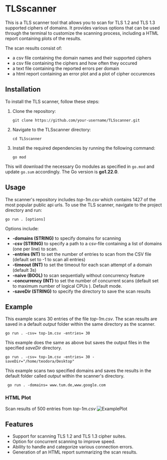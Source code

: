 # TLSscanner
This is a TLS scanner tool that allows you to scan for TLS 1.2 and TLS 1.3 supported ciphers of domains. It provides various options that can be used through the terminal to customize the scanning process, including a HTML report containing plots of the results.

The scan results consist of:
- a csv file containing the domain names and their supported ciphers
- a csv file containing the ciphers and how often they occured
- a text file containing the reported errors per domain
- a html report containing an error plot and a plot of cipher occurences

## Installation
To install the TLS scanner, follow these steps:

1. Clone the repository:
    ```shell
    git clone https://github.com/your-username/TLSscanner.git
    ```

2.  Navigate to the TLSscanner directory:
    ```shell
    cd TLSscanner
    ```


3. Install the required dependencies by running the following command:
    ```shell
    go mod 
    ```
This will download the necessary Go modules as specified in `go.mod` and update `go.sum` accordingly. The Go version is **go1.22.0**.

## Usage
The scanner's repository includes *top-1m.csv* which contains 1427 of the most popular public api urls. 
To use the TLS scanner, navigate to the project directory and run:

```shell
go run . [options]
```
Options include:
- **-domains (STRING)** to specify domains for scanning
- **-csv (STRING)** to specify a path to a csv-file containing a list of domains (one per line) to scan.
- **-entries (NT)** to set the number of entries to scan from the CSV file (default set to -1 to scan all entries)
- **-timeout (INT)** to set the timeout for each scan attempt of a domain (default 3s)
- **-naive (BOOL)** to scan sequentially without concurrency feature
- **-concurrency (INT)** to set the number of concurrent scans (default set to maximum number of logical CPUs ). Default mode.
- **-saveDir (STRING)** to specify the directory to save the scan results
 

## Example
This example scans 30 entries of the file *top-1m.csv*. The scan results are saved in a default *output* folder within the same directory as the scanner.

```shell
go run . -csv= top-1m.csv -entries= 30 
```

This example does the same as above but saves the output files in the specified *saveDir* directory.

``` shell
go run . -csv= top-1m.csv -entries= 30 -saveDir="/home/teodora/Desktop"
```

This example scans two specified domains and saves the results in the default folder called *output* within the scanner's directory.
``` shell
 go run . -domains= www.tum.de,www.google.com
```

### HTML Plot
Scan results of 500 entries from *top-1m.csv*
![ExamplePlot](https://github.com/TeoLj/TLSscanner_FP/assets/16741630/5797aadb-c4d0-4d8c-8613-fecef2c53482)


## Features 
- Support for scanning TLS 1.2 and TLS 1.3 cipher suites.
- Option for concurrent scanning to improve speed.
- Ability to handle and categorize various connection errors.
- Generation of an HTML report summarizing the scan results.
